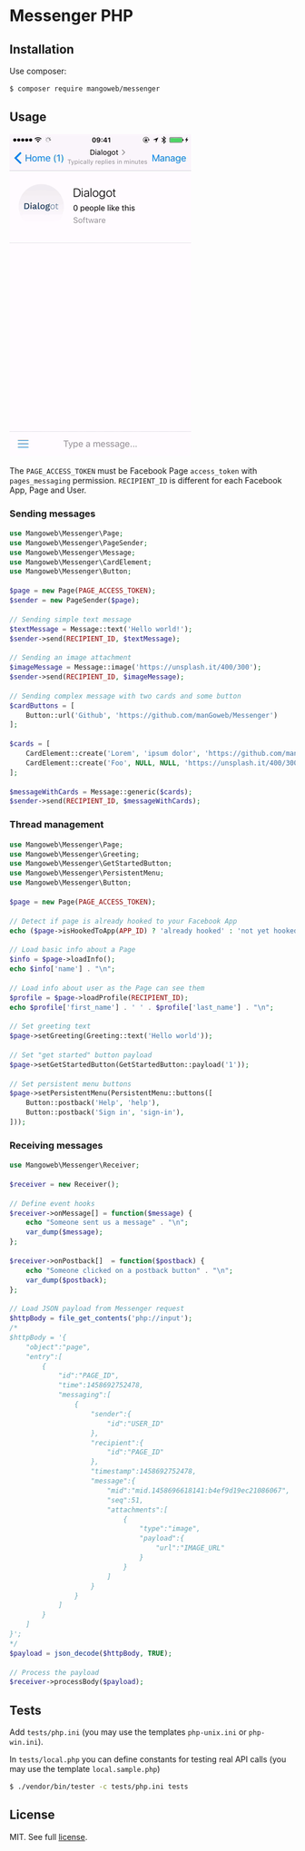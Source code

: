 Messenger PHP
=============

## Installation

Use composer:

```bash
$ composer require mangoweb/messenger
```

## Usage

![Example screencast](doc/screencast.gif)

The `PAGE_ACCESS_TOKEN` must be Facebook Page `access_token` with `pages_messaging` permission. `RECIPIENT_ID` is different for each Facebook App, Page and User.

### Sending messages

```php
use Mangoweb\Messenger\Page;
use Mangoweb\Messenger\PageSender;
use Mangoweb\Messenger\Message;
use Mangoweb\Messenger\CardElement;
use Mangoweb\Messenger\Button;

$page = new Page(PAGE_ACCESS_TOKEN);
$sender = new PageSender($page);

// Sending simple text message
$textMessage = Message::text('Hello world!');
$sender->send(RECIPIENT_ID, $textMessage);

// Sending an image attachment
$imageMessage = Message::image('https://unsplash.it/400/300');
$sender->send(RECIPIENT_ID, $imageMessage);

// Sending complex message with two cards and some button
$cardButtons = [
	Button::url('Github', 'https://github.com/manGoweb/Messenger')
];

$cards = [
	CardElement::create('Lorem', 'ipsum dolor', 'https://github.com/manGoweb/Messenger', 'https://unsplash.it/400/300?random', $cardButtons),
	CardElement::create('Foo', NULL, NULL, 'https://unsplash.it/400/300?random')
];

$messageWithCards = Message::generic($cards);
$sender->send(RECIPIENT_ID, $messageWithCards);
```

### Thread management

```php
use Mangoweb\Messenger\Page;
use Mangoweb\Messenger\Greeting;
use Mangoweb\Messenger\GetStartedButton;
use Mangoweb\Messenger\PersistentMenu;
use Mangoweb\Messenger\Button;

$page = new Page(PAGE_ACCESS_TOKEN);

// Detect if page is already hooked to your Facebook App
echo ($page->isHookedToApp(APP_ID) ? 'already hooked' : 'not yet hooked') . "\n";

// Load basic info about a Page
$info = $page->loadInfo();
echo $info['name'] . "\n";

// Load info about user as the Page can see them
$profile = $page->loadProfile(RECIPIENT_ID);
echo $profile['first_name'] . ' ' . $profile['last_name'] . "\n";

// Set greeting text
$page->setGreeting(Greeting::text('Hello world'));

// Set "get started" button payload
$page->setGetStartedButton(GetStartedButton::payload('1'));

// Set persistent menu buttons
$page->setPersistentMenu(PersistentMenu::buttons([
	Button::postback('Help', 'help'),
	Button::postback('Sign in', 'sign-in'),
]));
```

### Receiving messages

```php
use Mangoweb\Messenger\Receiver;

$receiver = new Receiver();

// Define event hooks
$receiver->onMessage[] = function($message) {
	echo "Someone sent us a message" . "\n";
	var_dump($message);
};

$receiver->onPostback[]  = function($postback) {
	echo "Someone clicked on a postback button" . "\n";
	var_dump($postback);
};

// Load JSON payload from Messenger request
$httpBody = file_get_contents('php://input');
/*
$httpBody = '{
	"object":"page",
	"entry":[
		{
			"id":"PAGE_ID",
			"time":1458692752478,
			"messaging":[
				{
					"sender":{
						"id":"USER_ID"
					},
					"recipient":{
						"id":"PAGE_ID"
					},
					"timestamp":1458692752478,
					"message":{
						"mid":"mid.1458696618141:b4ef9d19ec21086067",
						"seq":51,
						"attachments":[
							{
								"type":"image",
								"payload":{
									"url":"IMAGE_URL"
								}
							}
						]
					}
				}
			]
		}
	]
}';
*/
$payload = json_decode($httpBody, TRUE);

// Process the payload
$receiver->processBody($payload);

```

## Tests

Add `tests/php.ini` (you may use the templates `php-unix.ini` or `php-win.ini`).

In `tests/local.php` you can define constants for testing real API calls (you may use the template `local.sample.php`)

```bash
$ ./vendor/bin/tester -c tests/php.ini tests
```

## License

MIT. See full [license](license.md).

